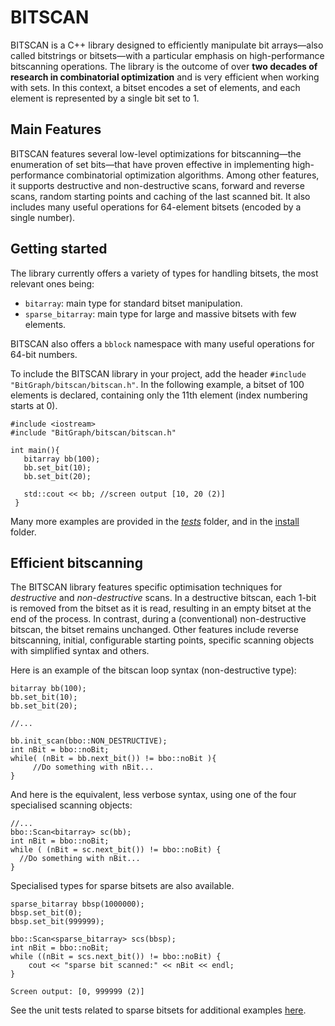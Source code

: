 BITSCAN
===================
BITSCAN is a C++ library designed to efficiently manipulate bit arrays—also called bitstrings or bitsets—with a particular emphasis on high-performance bitscanning operations. The library is the outcome of over **two decades of research in combinatorial optimization** and is very efficient when working with sets. In this context, a bitset encodes a set of elements, and each element is represented by a single bit set to 1.

Main Features
-------------------------------
BITSCAN features several low-level optimizations for bitscanning—the enumeration of set bits—that have proven effective in implementing high-performance combinatorial optimization algorithms. Among other features, it supports destructive and non-destructive scans, forward and reverse scans, random starting points and caching of the last scanned bit. It also includes many useful operations for 64-element bitsets (encoded by a single number).

Getting started
-------------------------------
The library currently offers a variety of types for handling bitsets, the most relevant ones being:

- `bitarray`: main type for standard bitset manipulation. 
- `sparse_bitarray`: main type for large and massive bitsets with few elements.

BITSCAN also offers a `bblock` namespace with many useful operations for 64-bit numbers.

To include the BITSCAN library in your project, add the header `#include "BitGraph/bitscan/bitscan.h"`. In the following example, a bitset of 100 elements is declared, containing only the 11th element (index numbering starts at 0). 

``` plaintext
#include <iostream>
#include "BitGraph/bitscan/bitscan.h"

int main(){
   bitarray bb(100);
   bb.set_bit(10);
   bb.set_bit(20);	

   std::cout << bb;	//screen output [10, 20 (2)]
 }
```   
Many more examples are provided in the *[tests](https://github.com/psanse/BitGraph/tree/master/src/bitscan/tests)* folder, and in the [install](https://github.com/psanse/BitGraph/tree/master/install/src) folder. 

Efficient bitscanning
-------------------------------

The BITSCAN library features specific optimisation techniques for *destructive* and *non-destructive* scans. In a destructive bitscan, each 1-bit is removed from the bitset as it is read, resulting in an empty bitset at the end of the process. In contrast, during a (conventional) non-destructive bitscan, the bitset remains unchanged. Other features include reverse bitscanning, initial, configurable starting points, specific scanning objects with simplified syntax and others.  

Here is an example of the bitscan loop syntax (non-destructive type):

``` plaintext
bitarray bb(100);
bb.set_bit(10);
bb.set_bit(20);

//...

bb.init_scan(bbo::NON_DESTRUCTIVE);
int nBit = bbo::noBit;
while( (nBit = bb.next_bit()) != bbo::noBit ){
     //Do something with nBit...
}
```
And here is the equivalent, less verbose syntax, using one of the four specialised scanning objects:

``` plaintext
//...
bbo::Scan<bitarray> sc(bb);
int nBit = bbo::noBit;
while ( (nBit = sc.next_bit()) != bbo::noBit) {
  //Do something with nBit...
}
```
Specialised types for sparse bitsets are also available.

``` plaintext
sparse_bitarray bbsp(1000000);
bbsp.set_bit(0);
bbsp.set_bit(999999);

bbo::Scan<sparse_bitarray> scs(bbsp);
int nBit = bbo::noBit;
while ((nBit = scs.next_bit()) != bbo::noBit) {
	cout << "sparse bit scanned:" << nBit << endl;
}

Screen output: [0, 999999 (2)]
```  
See the unit tests related to sparse bitsets for additional examples [here](https://github.com/psanse/BitGraph/blob/master/src/bitscan/tests/test_bitset_sparse.cpp).
